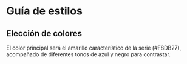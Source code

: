 # Guía de estilos
## Elección de colores
El color principal será el amarillo característico de la serie (#F8DB27), acompañado de diferentes tonos de azul y negro para contrastar.

